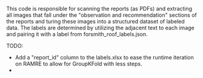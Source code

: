 This code is responsible for scanning the reports (as PDFs) and extracting all images that fall under the "observation and recommendation" sections of the reports and turing these images into a structured dataset of labeled data. The labels are determined by utilizing the adjacent text to each image and pairing it with a label from forsmith_roof_labels.json.

TODO:
- Add a "report_id" column to the labels.xlsx to ease the runtime iteration on RAMRE to allow for GroupKFold with less steps.
- 